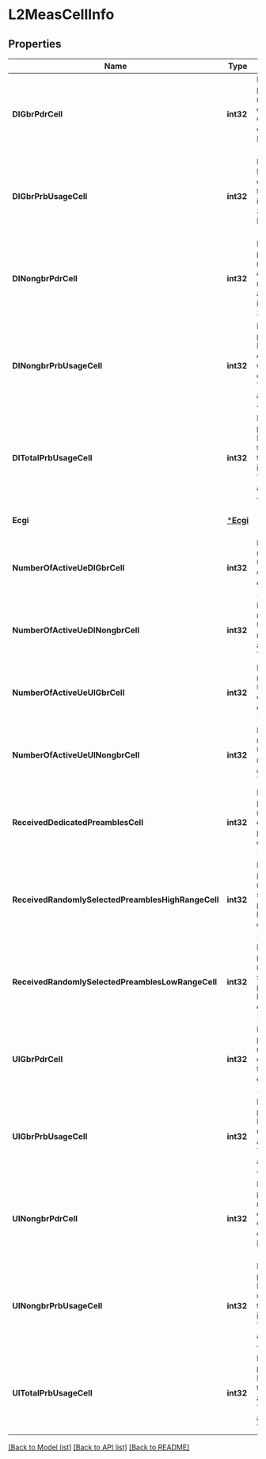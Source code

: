 # L2MeasCellInfo

## Properties
Name | Type | Description | Notes
------------ | ------------- | ------------- | -------------
**DlGbrPdrCell** | **int32** | It indicates the packet discard rate in percentage of the downlink GBR traffic in a cell, as defined in ETSI TS 136 314 [i.11]. | [optional] [default to null]
**DlGbrPrbUsageCell** | **int32** | It indicates the PRB usage for downlink GBR traffic, as defined in ETSI TS 136 314 [i.11] and ETSI TS 136 423 [i.12]. | [optional] [default to null]
**DlNongbrPdrCell** | **int32** | It indicates the packet discard rate in percentage of the downlink non-GBR traffic in a cell, as defined in ETSI TS 136 314 [i.11]. | [optional] [default to null]
**DlNongbrPrbUsageCell** | **int32** | It indicates (in percentage) the PRB usage for downlink non-GBR traffic, as defined in ETSI TS 136 314 [i.11] and ETSI TS 136 423 [i.12]. | [optional] [default to null]
**DlTotalPrbUsageCell** | **int32** | It indicates (in percentage) the PRB usage for total downlink traffic, as defined in ETSI TS 136 314 [i.11] and ETSI TS 136 423 [i.12]. | [optional] [default to null]
**Ecgi** | [***Ecgi**](Ecgi.md) |  | [optional] [default to null]
**NumberOfActiveUeDlGbrCell** | **int32** | It indicates the number of active UEs with downlink GBR traffic, as defined in ETSI TS 136 314 [i.11]. | [optional] [default to null]
**NumberOfActiveUeDlNongbrCell** | **int32** | It indicates the number of active UEs with downlink non-GBR traffic, as defined in ETSI TS 136 314 [i.11]. | [optional] [default to null]
**NumberOfActiveUeUlGbrCell** | **int32** | It indicates the number of active UEs with uplink GBR traffic, as defined in ETSI TS 136 314 [i.11]. | [optional] [default to null]
**NumberOfActiveUeUlNongbrCell** | **int32** | It indicates the number of active UEs with uplink non-GBR traffic, as defined in ETSI TS 136 314 [i.11]. | [optional] [default to null]
**ReceivedDedicatedPreamblesCell** | **int32** | It indicates (in percentage) the received dedicated preamples, as defined in ETSI TS 136 314 [i.11]. | [optional] [default to null]
**ReceivedRandomlySelectedPreamblesHighRangeCell** | **int32** | It indicates (in percentage) the received randomly selected preambles in the high range, as defined in ETSI TS 136 314 [i.11]. | [optional] [default to null]
**ReceivedRandomlySelectedPreamblesLowRangeCell** | **int32** | It indicates (in percentage) the received randomly selected preambles in the low range, as defined in ETSI TS 136 314 [i.11]. | [optional] [default to null]
**UlGbrPdrCell** | **int32** | It indicates the packet discard rate in percentage of the uplink GBR traffic in a cell, as defined in ETSI TS 136 314 [i.11]. | [optional] [default to null]
**UlGbrPrbUsageCell** | **int32** | It indicates (in percentage) the PRB usage for uplink GBR traffic, as defined in ETSI TS 136 314 [i.11] and ETSI TS 136 423 [i.12]. | [optional] [default to null]
**UlNongbrPdrCell** | **int32** | It indicates the packet discard rate in percentage of the uplink non-GBR traffic in a cell, as defined in ETSI TS 136 314 [i.11]. | [optional] [default to null]
**UlNongbrPrbUsageCell** | **int32** | It indicates (in percentage) the PRB usage for uplink non-GBR traffic, as defined in ETSI TS 136 314 [i.11] and ETSI TS 136 423 [i.12]. | [optional] [default to null]
**UlTotalPrbUsageCell** | **int32** | It indicates (in percentage) the PRB usage for total uplink traffic, as defined in ETSI TS 136 314 [i.11] and ETSI TS 136 423 [i.12]. | [optional] [default to null]

[[Back to Model list]](../README.md#documentation-for-models) [[Back to API list]](../README.md#documentation-for-api-endpoints) [[Back to README]](../README.md)

